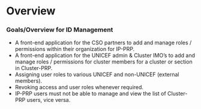# Overview

### Goals/Overview for ID Management

* A front-end application for the CSO partners to add and manage roles / permissions within their organization for IP-PRP.
* A front-end application for the UNICEF admin & Cluster IMO’s to add and manage roles / permissions for cluster members for a cluster or section in Cluster-PRP.
* Assigning user roles to various UNICEF and non-UNICEF \(external members\).
* Revoking access and user roles whenever required.
* IP-PRP users must not be able to manage and view the list of Cluster-PRP users, vice versa.




